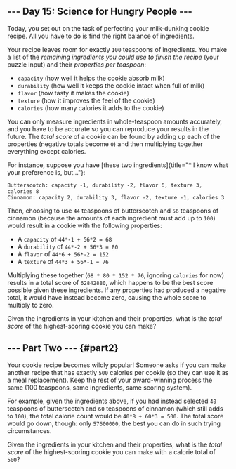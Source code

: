 ## \-\-- Day 15: Science for Hungry People \-\--

Today, you set out on the task of perfecting your milk-dunking cookie
recipe. All you have to do is find the right balance of ingredients.

Your recipe leaves room for exactly `100` teaspoons of ingredients. You
make a list of the *remaining ingredients you could use to finish the
recipe* (your puzzle input) and their *properties per teaspoon*:

-   `capacity` (how well it helps the cookie absorb milk)
-   `durability` (how well it keeps the cookie intact when full of milk)
-   `flavor` (how tasty it makes the cookie)
-   `texture` (how it improves the feel of the cookie)
-   `calories` (how many calories it adds to the cookie)

You can only measure ingredients in whole-teaspoon amounts accurately,
and you have to be accurate so you can reproduce your results in the
future. The *total score* of a cookie can be found by adding up each of
the properties (negative totals become `0`) and then multiplying
together everything except calories.

For instance, suppose you have [these two
ingredients]{title="* I know what your preference is, but..."}:

    Butterscotch: capacity -1, durability -2, flavor 6, texture 3, calories 8
    Cinnamon: capacity 2, durability 3, flavor -2, texture -1, calories 3

Then, choosing to use `44` teaspoons of butterscotch and `56` teaspoons
of cinnamon (because the amounts of each ingredient must add up to
`100`) would result in a cookie with the following properties:

-   A `capacity` of `44*-1 + 56*2 = 68`
-   A `durability` of `44*-2 + 56*3 = 80`
-   A `flavor` of `44*6 + 56*-2 = 152`
-   A `texture` of `44*3 + 56*-1 = 76`

Multiplying these together (`68 * 80 * 152 * 76`, ignoring `calories`
for now) results in a total score of `62842880`, which happens to be the
best score possible given these ingredients. If any properties had
produced a negative total, it would have instead become zero, causing
the whole score to multiply to zero.

Given the ingredients in your kitchen and their properties, what is the
*total score* of the highest-scoring cookie you can make?

## \-\-- Part Two \-\-- {#part2}

Your cookie recipe becomes wildly popular! Someone asks if you can make
another recipe that has exactly `500` calories per cookie (so they can
use it as a meal replacement). Keep the rest of your award-winning
process the same (100 teaspoons, same ingredients, same scoring system).

For example, given the ingredients above, if you had instead selected
`40` teaspoons of butterscotch and `60` teaspoons of cinnamon (which
still adds to `100`), the total calorie count would be
`40*8 + 60*3 = 500`. The total score would go down, though: only
`57600000`, the best you can do in such trying circumstances.

Given the ingredients in your kitchen and their properties, what is the
*total score* of the highest-scoring cookie you can make with a calorie
total of `500`?
